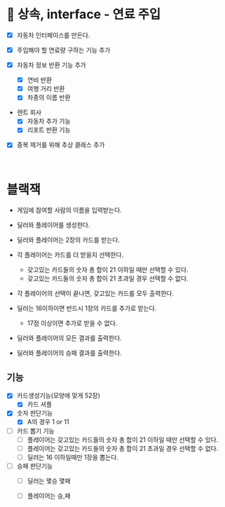 # 🚀 상속, interface - 연료 주입

- [x] 자동차 인터페이스를 만든다.

- [x] 주입해야 할 연료량 구하는 기능 추가

- [x] 자동차 정보 반환 기능 추가
  - [x] 연비 반환
  - [x] 여행 거리 반환 
  - [x] 차종의 이름 반환
    
- 렌트 회사
  - [x] 자동차 추가 기능
  - [x] 리포트 반환 기능 

- [x] 중복 제거를 위해 추상 클래스 추가
 
<br>

# 블랙잭

- 게임에 참여할 사람의 이름을 입력받는다.

- 딜러와 플레이어를 생성한다.

- 딜러와 플레이어는 2장의 카드를 받는다.

- 각 플레이어는 카드를 더 받을지 선택한다.
  - 갖고있는 카드들의 숫자 총 합이 21 이하일 때만 선택할 수 있다.
  - 갖고있는 카드들의 숫자 총 합이 21 초과일 경우 선택할 수 없다.
  
- 각 플레이어의 선택이 끝나면, 갖고있는 카드를 모두 출력한다.
  
- 딜러는 16이하이면 반드시 1장의 카드를 추가로 받는다.
  - 17점 이상이면 추가로 받을 수 없다.
  
- 딜러와 플레이어의 모든 결과를 출력한다.

- 딜러와 플레이어의 승패 결과를 출력한다.


## 기능
- [x] 카드생성기능(모양에 맞게 52장)
  - [x] 카드 셔플

- [x] 숫자 판단기능
  - [x] A의 경우 1 or 11

- [ ] 카드 뽑기 기능
  - [ ] 플레이어는 갖고있는 카드들의 숫자 총 합이 21 이하일 때만 선택할 수 있다.
  - [ ] 플레이어는 갖고있는 카드들의 숫자 총 합이 21 초과일 경우 선택할 수 없다.
  - [ ] 딜러는 16 이하일때만 1장을 뽑는다.
  
- [ ] 승패 판단기능
  - [ ] 딜러는 몇승 몇패
  - [ ] 플레이어는 승,패
  